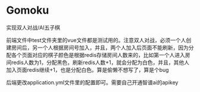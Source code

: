 # Gomoku

实现双人对战/AI五子棋



前端文件中test文件夹里的vue文件都是测试用的。注意双人对战，必须一个人创建房间后，另一个人根据房间号加入，并且，两个人加入后页面不能刷新，因为分配各个页面对应的棋子颜色是根据redis存储房间人数来的，比如第一个人进入房间redis人数为1，分配黑色，刷新redis人数+1，就会分配为白色，并且，其他人加入页面redis继续+1，也是分配白色。算是偷懒不想写了，算是个bug

后端更改application.yml文件里的配置即可。需要自己开通智谱ai的apikey
